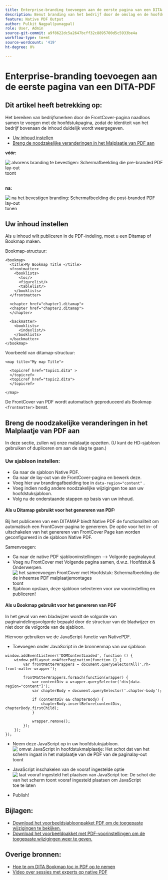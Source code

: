 ```yaml
---
title: Enterprise-branding toevoegen aan de eerste pagina van een DITA-PDF
description: Benut branding van het bedrijf door de omslag en de hoofdstukpagina te integreren, die ervoor zorgen de identiteit van de onderneming duidelijk bij de bovenkant van de inhoud wordt getoond.
feature: Native PDF Output
author: Pulkit Nagpal(punagpal)
role: User, Admin
source-git-commit: a9f8622dc5a2647bcff32c8895700d5c5933be4a
workflow-type: tm+mt
source-wordcount: '419'
ht-degree: 0%

---
```


# Enterprise-branding toevoegen aan de eerste pagina van een DITA-PDF

## Dit artikel heeft betrekking op:

Het bereiken van bedrijfsmerken door de FrontCover-pagina naadloos samen te voegen met de hoofdstukpagina, zodat de identiteit van het bedrijf bovenaan de inhoud duidelijk wordt weergegeven.

- [Uw inhoud instellen](#set-up-your-content)
- [Breng de noodzakelijke veranderingen in het Malplaatje van PDF aan](#create-necessary-changes-in-pdf-template)

**vóór:**

![&#x200B; alvorens branding te bevestigen: Schermafbeelding die pre-branded PDF lay-out &#x200B;](../assets/publishing/branding-image1.png) toont
<br>
<br>

**na:**

![&#x200B; na het bevestigen branding: Schermafbeelding die post-branded PDF lay-out &#x200B;](../assets/publishing/branding-image2.png) tonen

## Uw inhoud instellen

Als u inhoud wilt publiceren in de PDF-indeling, moet u een Ditamap of Bookmap maken.

Bookmap-structuur:

```
<bookmap>
  <title>My Bookmap Title </title>
  <frontmatter>
    <booklists>
      <toc/>
      <figurelist/>
      <tablelist/>
    </booklists>
  </frontmatter>

  <chapter href="chapter1.ditamap">
  <chapter href="chapter2.ditamap">
  </chapter>

  <backmatter>
    <booklists>
      <indexlist/>
    </booklists>
  </backmatter>
</bookmap>
```

Voorbeeld van ditamap-structuur:

```
<map title="My map Title">

  <topicref href="topic1.dita" >
  </topicref>
  <topicref href="topic2.dita">
  </topicref>
  
</map>
```

De FrontCover van PDF wordt automatisch geproduceerd als Bookmap `<frontmatter>` bevat.


## Breng de noodzakelijke veranderingen in het Malplaatje van PDF aan

In deze sectie, zullen wij onze malplaatje opzetten. (U kunt de HD-sjabloon gebruiken of dupliceren om aan de slag te gaan.)

### Uw sjabloon instellen:

- Ga naar de sjabloon Native PDF.
- Ga naar de lay-out van de FrontCover-pagina en bewerk deze.
- Voeg hier uw brandingafbeelding toe in `data-region="content"` .
- Voeg indien nodig andere noodzakelijke wijzigingen toe aan uw hoofdstuksjabloon.
- Volg nu de onderstaande stappen op basis van uw inhoud.


#### Als u Ditamap gebruikt voor het genereren van PDF:

Bij het publiceren van een DITAMAP biedt Native PDF de functionaliteit om automatisch een FrontCover-pagina te genereren. De optie voor het in- of uitschakelen van het genereren van FrontCover Page kan worden geconfigureerd in de sjabloon Native PDF.

Samenvoegen:
- Ga naar de native PDF sjablooninstellingen —> Volgorde paginalayout
- Voeg nu FrontCover met Volgende pagina samen, d.w.z. Hoofdstuk &amp; Onderwerpen.
  ![&#x200B; het samenvoegen FrontCover met Hoofdstuk: Schermafbeelding die de inheemse PDF malplaatjemontages &#x200B;](../assets/publishing/branding-image3.png) toont
- Sjabloon opslaan, deze sjabloon selecteren voor uw voorinstelling en publiceren!


#### Als u Bookmap gebruikt voor het genereren van PDF

In het geval van een bladwijzer wordt de volgorde van paginaindelingsvolgorde bepaald door de structuur van de bladwijzer en niet door de volgorde van de sjabloon.

Hiervoor gebruiken we de JavaScript-functie van NativePDF.

- Toevoegen onder JavaScript in de bronnenmap van uw sjabloon

```
window.addEventListener('DOMContentLoaded', function () {
    window.pdfLayout.onAfterPagination(function () {
        var frontMatterWrappers = document.querySelectorAll('.rh-front-matter-wrapper');

        frontMatterWrappers.forEach(function(wrapper) {
            var contentDiv = wrapper.querySelector('div[data-region="content"]');
            var chapterBody = document.querySelector('.chapter-body');

            if (contentDiv && chapterBody) {
                chapterBody.insertBefore(contentDiv, chapterBody.firstChild);
            }

            wrapper.remove();
        });
    });
});
```

- Neem deze JavaScript op in uw hoofdstuksjabloon.
  ![&#x200B; omvat JavaScript in hoofdstukmalplaatje: Het schot dat van het scherm ingaat in het malplaatje van de PDF van de paginalay-out &#x200B;](../assets/publishing/branding-image4.png) toont

- JavaScript inschakelen van de vooraf ingestelde optie
  ![&#x200B; laat vooraf ingesteld het plaatsen van JavaScript toe: De schot die van het scherm toont vooraf ingesteld plaatsen om JavaScript &#x200B;](../assets/publishing/branding-image5.png) toe te laten

- Publish!

## Bijlagen:

- [Download het voorbeeldsjabloonpakket PDF om de toegepaste wijzigingen te bekijken.](../assets/publishing/NativePDF_DemoTemplate.zip)
- [Download het voorbeeldpakket met PDF-voorinstellingen om de toegepaste wijzigingen weer te geven.](../assets/publishing/Preset_Package.zip)


## Overige bronnen:

- [Hoe te om DITA Bookmap toc in PDF op te nemen](./how-to-include-bookmap-toc-in-pdf-publishing.md)
- [Video over sessies met experts op native PDF](../../expert-sessions/native-pdf-publishing-eamples-part1-june2023.md)

